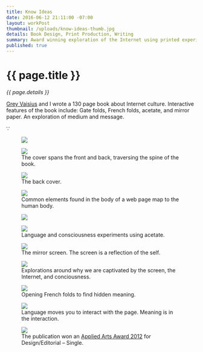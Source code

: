 ```yaml
---
title: Know Ideas
date: 2016-06-12 21:11:00 -07:00
layout: workPost
thumbnail: /uploads/know-ideas-thumb.jpg
details: Book Design, Print Production, Writing
summary: Award winning exploration of the Internet using printed experiments.
published: true
---
```

<div class="mw-900  u-mar-auto  u-mar-b05">
    <h1 class="u-noMargin u-mar-b01  u-textAlign-center">{{ page.title }}</h1>
    <p class="as-h5  u-textAlign-center  u-mar-b05"><em>{{ page.details }}</em></p>
    <p class="as-h3  u-textAlign-center" style="max-width: 100%;"><a href="http://greyvy.com/" target="_blank">Grey Vaisius</a> and I wrote a 130 page book about Internet culture. Interactive features of the book include: Gate folds, French folds, acetate, and mirror paper. An exploration of medium and message.</p>
    <p class="as-h5  u-textAlign-center  u-mar-b05">&#8757;</p>
</div>
<figure>
    <img src="/uploads/kiscroll.jpg"/>
</figure>

<figure>
    <img src="/uploads/ki4-1024x682.jpg"/>
    <figcaption>The cover spans the front and back, traversing the spine of the book.</figcaption>
</figure>

<figure>
    <img src="/uploads/ki5-1024x682.jpg"/>
    <figcaption>The back cover.</figcaption>
</figure>

<figure>
    <img src="/uploads/ki10-1024x682.jpg"/>
    <figcaption>Common elements found in the body of a web page map to the human body.</figcaption>
</figure>

<figure>
    <img src="/uploads/ki11-1024x682.jpg"/>
</figure>

<figure>
    <img src="/uploads/ki9-1024x682.jpg"/>
    <figcaption>Language and consciousness experiments using acetate.</figcaption>
</figure>

<figure>
    <img src="/uploads/ki14-1024x682.jpg"/>
    <figcaption>The mirror screen. The screen is a reflection of the self.</figcaption>
</figure>

<figure>
    <img src="/uploads/ki12-1024x682.jpg"/>
    <figcaption>Explorations around why we are captivated by the screen, the Internet, and conciousness.</figcaption>
</figure>

<figure>
    <img src="/uploads/ki8-1024x682.jpg"/>
    <figcaption>Opening French folds to find hidden meaning.</figcaption>
</figure>

<figure>
    <img src="/uploads/ki7-1024x682.jpg"/>
    <figcaption>Language moves you to interact with the page. Meaning is in the interaction.</figcaption>
</figure>

<figure>
    <img src="/uploads/kiAwards.jpg"/>
    <figcaption>The publication won an <a href="http://www.appliedartsmag.com/winners_gallery/student/?id=981&year=2012&clip=1" target="_blank">Applied Arts Award 2012</a> for Design/Editorial – Single.</figcaption>
</figure>